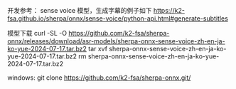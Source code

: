
开发参考：
sense voice 模型，生成字幕的例子如下
https://k2-fsa.github.io/sherpa/onnx/sense-voice/python-api.html#generate-subtitles


模型下载
curl -SL -O https://github.com/k2-fsa/sherpa-onnx/releases/download/asr-models/sherpa-onnx-sense-voice-zh-en-ja-ko-yue-2024-07-17.tar.bz2
tar xvf sherpa-onnx-sense-voice-zh-en-ja-ko-yue-2024-07-17.tar.bz2
rm sherpa-onnx-sense-voice-zh-en-ja-ko-yue-2024-07-17.tar.bz2

windows:
git clone https://github.com/k2-fsa/sherpa-onnx.git/